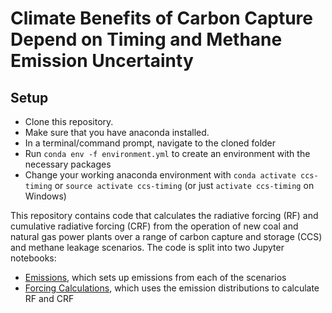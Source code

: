# Climate Benefits of Carbon Capture Depend on Timing and Methane Emission Uncertainty

## Setup
- Clone this repository.
- Make sure that you have anaconda installed.
- In a terminal/command prompt, navigate to the cloned folder
- Run `conda env -f environment.yml` to create an environment with the necessary packages
- Change your working anaconda environment with `conda activate ccs-timing` or `source activate ccs-timing` (or just `activate ccs-timing` on Windows)


This repository contains code that calculates the radiative forcing (RF) and cumulative radiative forcing (CRF) from the operation of new coal and natural gas power plants over a range of carbon capture and storage (CCS) and methane leakage scenarios. The code is split into two Jupyter notebooks:
- [Emissions](https://github.com/gschivley/CCS-climate/blob/master/Notebooks/Emissions.ipynb), which sets up emissions from each of the scenarios
- [Forcing Calculations](https://github.com/gschivley/CCS-climate/blob/master/Notebooks/Forcing%20Calculations.ipynb), which uses the emission distributions to calculate RF and CRF
